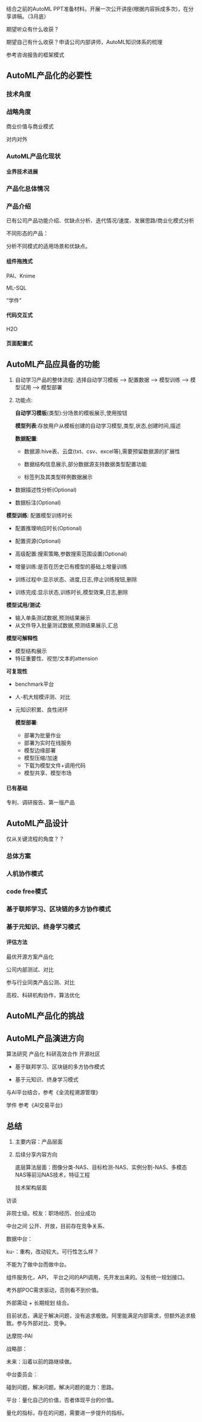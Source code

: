 结合之前的AutoML PPT准备材料。开展一次公开讲座(根据内容拆成多次)，在分享讲稿。（3月底）

期望听众有什么收获？

期望自己有什么收获？申请公司内部讲师，AutoML知识体系的梳理

参考咨询报告的框架模式



## AutoML产品化的必要性

### 技术角度

### 战略角度

商业价值与商业模式



对内对外

### AutoML产品化现状

#### 业界技术进展



### 产品化总体情况



### 产品介绍

已有公司产品功能介绍、优缺点分析、迭代情况/速度、发展思路/商业化模式分析

不同形态的产品：

分析不同模式的适用场景和优缺点。

#### 组件拖拽式

PAI、Knime

ML-SQL

“学件”

#### 代码交互式

H2O

#### 页面配置式





## AutoML产品应具备的功能

1. 自动学习产品的整体流程: 选择自动学习模板 --> 配置数据 --> 模型训练 --> 模型试用 --> 模型部署

2. 功能点:

   **自动学习模板**(类型):分场景的模板展示,使用按钮

   **模型列表**:存放用户从模板创建的自动学习模型,类型,状态,创建时间,描述

   **数据配置**: 

   - 数据源:hive表、云盘(txt、csv、excel等),需要预留数据源的扩展性

   - 数据结构信息展示,部分数据源支持数据类型配置功能

   - 标签列及其类型样例数据展示

  -  数据描述性分析(Optional) 

  -  数据标注(Optional) 

   **模型训练**: 配置模型训练时长

  -  配置推理响应时长(Optional) 

   - 配置资源(Optional) 

   - 高级配置:搜索策略,参数搜索范围设置(Optional) 

   - 增量训练:是否在历史已有模型的基础上增量训练

   - 训练过程中:显示状态、进度,日志,停止训练按钮,删除

   - 训练完成:显示状态,训练时长,模型效果,日志,删除

   **模型试用/测试**: 

   - 输入单条测试数据,预测结果展示
   - 从文件导入批量测试数据,预测结果展示,汇总

**模型可解释性**

- 模型结构展示
- 特征重要性、视觉/文本的attension

**可复现性**

- benchmark平台
- 人-机大规模评测、对比
- 元知识积累、良性闭环

   **模型部署**: 
   - 部署为批量作业
   - 部署为实时在线服务
   - 模型边缘部署
   - 模型压缩/加速
   - 下载为模型文件+调用代码
   - 模型共享、模型市场

   

#### 已有基础

专利、调研报告、第一版产品

## AutoML产品设计

仅从关键流程的角度？？

### 总体方案

### 人机协作模式

### code free模式

### 基于联邦学习、区块链的多方协作模式

### 基于元知识、终身学习模式



#### 评估方法

最优开源方案产品化

公司内部测试、对比

参与行业同类产品公测、对比

高校、科研机构协作，算法优化



## AutoML产品化的挑战

## AutoML产品演进方向

算法研究   产品化   科研高效合作  开源社区

- 基于联邦学习、区块链的多方协作模式

- 基于元知识、终身学习模式

与AI平台结合，参考《全流程溯源管理》 

学件  参考《AI交易平台》

## 总结

1. 主要内容：产品层面

2. 后续分享内容方向

   底层算法层面：图像分类-NAS、目标检测-NAS、实例分割-NAS、多模态NAS等前沿NAS技术，特征工程

   技术架构层面

访谈

非院士级。校友：职场经历、创业成功



中台之间 公开、开放，目前存在竞争关系、



数据中台：



ku-：重构，改动较大。可行性怎么样？

不能为了做中台而做中台。

组件服务化，API， 平台之间的API调用，先开发出来的。没有统一规划接口。

考外部POC需求驱动，否则看不到价值。

外部需动 + 长期规划 结合。

目前状态，满足于解决问题，没有追求极致。阿里能满足内部需求，但额外追求极致。参与外部对比、竞争。



达摩院-PAI



战略部：



未来：沿着以前的路继续做。

中台委员会：



碰到问题，解决问题。解决问题的能力：思路。

平台：量化自己的价值，否者体现平台的价值。

量化的指标，存在的问题，需要进一步提升的指标。


